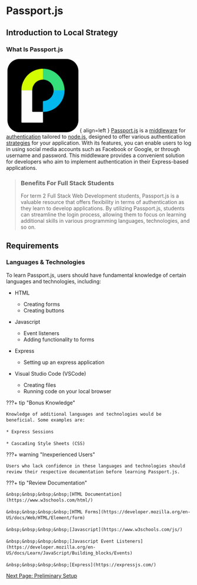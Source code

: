 # Passport.js

## Introduction to Local Strategy

### What Is Passport.js

![Passport Logo](./images/passport%20logo2.png){ align=left }
[Passport.js](./glossary.md#passportjs) is a [middleware](./glossary.md#middleware) for [authentication](./glossary.md#authentication) tailored to [node.js](./glossary.md#nodejs), designed to offer various authentication [strategies](./glossary.md#strategies) for your application. With its features, you can enable users to log in using social media accounts such as Facebook or Google, or through username and password. This middleware provides a convenient solution for developers who aim to implement authentication in their Express-based applications.

>### Benefits For Full Stack Students
>
>For term 2 Full Stack Web Development students, Passport.js is a valuable resource that offers flexibility in terms of authentication as they learn to develop applications. By utilizing Passport.js, students can streamline the login process, allowing them to focus on learning additional skills in various programming languages, technologies, and so on.

## Requirements

### Languages & Technologies

To learn Passport.js, users should have fundamental knowledge of certain languages and technologies, including:

* HTML
    * Creating forms
    * Creating buttons

* Javascript
    * Event listeners
    * Adding functionality to forms

* Express
    * Setting up an express application

* Visual Studio Code (VSCode)

    * Creating files
    * Running code on your local browser

???+ tip "Bonus Knowledge"

    Knowledge of additional languages and technologies would be beneficial. Some examples are:

    * Express Sessions

    * Cascading Style Sheets (CSS)

???+ warning "Inexperienced Users"

    Users who lack confidence in these languages and technologies should review their respective documentation before learning Passport.js.

???+ tip "Review Documentation"

    &nbsp;&nbsp;&nbsp;&nbsp;[HTML Documentation](https://www.w3schools.com/html/)

    &nbsp;&nbsp;&nbsp;&nbsp;[HTML Forms](https://developer.mozilla.org/en-US/docs/Web/HTML/Element/form)

    &nbsp;&nbsp;&nbsp;&nbsp;[Javascript](https://www.w3schools.com/js/)

    &nbsp;&nbsp;&nbsp;&nbsp;[Javascript Event Listeners](https://developer.mozilla.org/en-US/docs/Learn/JavaScript/Building_blocks/Events)

    &nbsp;&nbsp;&nbsp;&nbsp;[Express](https://expressjs.com/)

[Next Page: Preliminary Setup](/preliminary)
